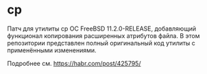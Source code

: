 # cp
Патч для утилиты cp ОС FreeBSD 11.2.0-RELEASE, добавляющий функционал копирования расширенных атрибутов файла. В этом репозитории представлен полный оригинальный код утилиты с применёнными изменениями.

Подробнее см. https://habr.com/post/425795/
